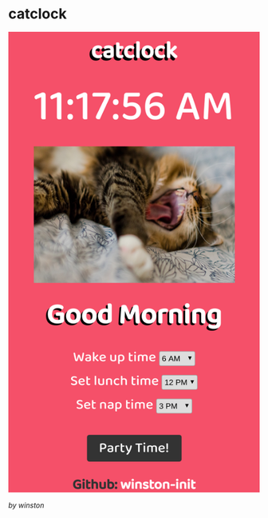 # catclock

<img src="https://github.com/winston-init/catclock/blob/master/resources/screenshot/layout.png" height="70%">

*by winston*